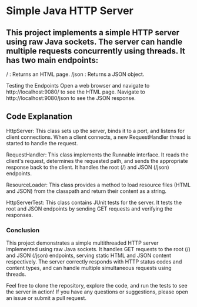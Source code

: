 # Simple Java HTTP Server

## This project implements a simple HTTP server using raw Java sockets. The server can handle multiple requests concurrently using threads. It has two main endpoints:

/ : Returns an HTML page.
/json : Returns a JSON object.

Testing the Endpoints
Open a web browser and navigate to http://localhost:9080/ to see the HTML page.
Navigate to http://localhost:9080/json to see the JSON response.

## Code Explanation

HttpServer: This class sets up the server, binds it to a port, and listens for client connections. When a client connects, a new RequestHandler thread is started to handle the request.


RequestHandler: This class implements the Runnable interface. It reads the client's request, determines the requested path, and sends the appropriate response back to the client. It handles the root (/) and JSON (/json) endpoints.


ResourceLoader: This class provides a method to load resource files (HTML and JSON) from the classpath and return their content as a string.


HttpServerTest: This class contains JUnit tests for the server. It tests the root and JSON endpoints by sending GET requests and verifying the responses.


### Conclusion
This project demonstrates a simple multithreaded HTTP server implemented using raw Java sockets. It handles GET requests to the root (/) and JSON (/json) endpoints, serving static HTML and JSON content respectively. The server correctly responds with HTTP status codes and content types, and can handle multiple simultaneous requests using threads.

Feel free to clone the repository, explore the code, and run the tests to see the server in action! If you have any questions or suggestions, please open an issue or submit a pull request.
